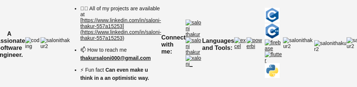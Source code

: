 
<h1 align="center">Hi 👋, I'm Saloni Thakur</h1>
<h3 align="center">A passionate Software Engineer.</h3>

<img align="right" alt="coding" width="400" src="https://cdn.dribbble.com/users/4055494/screenshots/15215756/media/d2b66c4ca0192aa26d103448b3d1518b.gif">


<p align="left"> <img src="https://komarev.com/ghpvc/?username=salonithakur2&label=Profile%20views&color=0e75b6&style=flat" alt="salonithakur2" /> </p>

- 👨‍💻 All of my projects are available at [https://www.linkedin.com/in/saloni-thakur-557a15253](https://www.linkedin.com/in/saloni-thakur-557a15253)

- 📫 How to reach me **thakursaloni000@gmail.com**

- ⚡ Fun fact **Can even make u think in a an optimistic way.**

<h3 align="left">Connect with me:</h3>
<p align="left">
<a href="https://linkedin.com/in/saloni thakur" target="blank"><img align="center" src="https://raw.githubusercontent.com/rahuldkjain/github-profile-readme-generator/master/src/images/icons/Social/linked-in-alt.svg" alt="saloni thakur" height="30" width="40" /></a>
<a href="https://fb.com/saloni thakur" target="blank"><img align="center" src="https://raw.githubusercontent.com/rahuldkjain/github-profile-readme-generator/master/src/images/icons/Social/facebook.svg" alt="saloni thakur" height="30" width="40" /></a>
<a href="https://instagram.com/xaloni_" target="blank"><img align="center" src="https://raw.githubusercontent.com/rahuldkjain/github-profile-readme-generator/master/src/images/icons/Social/instagram.svg" alt="xaloni_" height="30" width="40" /></a>
</p>

<h3 align="left">Languages and Tools:</h3>
  <a href="https://www.microsoft.com/en-us/microsoft-365/excel" target="_blank" rel="noreferrer">
    <img src="https://cdn.worldvectorlogo.com/logos/microsoft-excel-2013.svg" alt="excel" width="40" height="40"/>
  </a>

  <a href="https://powerbi.microsoft.com/" target="_blank" rel="noreferrer">
    <img src="https://www.vectorlogo.zone/logos/microsoft_powerbi/microsoft_powerbi-icon.svg" alt="powerbi" width="40" height="40"/>
  </a>

<p align="left"> <a href="https://www.cprogramming.com/" target="_blank" rel="noreferrer"> <img src="https://raw.githubusercontent.com/devicons/devicon/master/icons/c/c-original.svg" alt="c" width="40" height="40"/> </a> <a href="https://www.w3schools.com/cpp/" target="_blank" rel="noreferrer"> <img src="https://raw.githubusercontent.com/devicons/devicon/master/icons/cplusplus/cplusplus-original.svg" alt="cplusplus" width="40" height="40"/> </a> <a href="https://firebase.google.com/" target="_blank" rel="noreferrer"> <img src="https://www.vectorlogo.zone/logos/firebase/firebase-icon.svg" alt="firebase" width="40" height="40"/> </a> <a href="https://flutter.dev" target="_blank" rel="noreferrer"> <img src="https://www.vectorlogo.zone/logos/flutterio/flutterio-icon.svg" alt="flutter" width="40" height="40"/> </a> <a href="https://www.python.org" target="_blank" rel="noreferrer"> <img src="https://raw.githubusercontent.com/devicons/devicon/master/icons/python/python-original.svg" alt="python" width="40" height="40"/> </a> </p>

<p><img align="left" src="https://github-readme-stats.vercel.app/api/top-langs?username=salonithakur2&show_icons=true&locale=en&layout=compact" alt="salonithakur2" /></p>

<p>&nbsp;<img align="center" src="https://github-readme-stats.vercel.app/api?username=salonithakur2&show_icons=true&locale=en" alt="salonithakur2" /></p>

<p><img align="center" src="https://github-readme-streak-stats.herokuapp.com/?user=salonithakur2&" alt="salonithakur2" /></p>

<!DOCTYPE html>
<html lang="en">
<head>
    <meta charset="UTF-8">
    <meta name="viewport" content="width=device-width, initial-scale=1.0">
    <title>Calm Face Greeting</title>
    <style>
        html, body {
            height: 100%;
            margin: 0;
            display: flex;
            justify-content: center;
            align-items: center;
            font-family: Arial, sans-serif;
            background-color: #f4f4f4; /* Optional: Adds a light background color */
        }
        .container {
            text-align: center;
        }
        .emoji {
            font-size: 48px; /* Adjust size as needed */
        }
        .message {
            font-size: 24px;
            color: #333;
            margin-top: 10px;
        }
    </style>
</head>
<body>
    <div class="container">
        <div class="emoji">😌</div>
        <div class="message">Have a good day!</div>
    </div>
</body>
</html>
